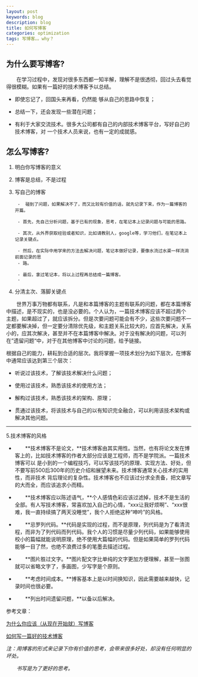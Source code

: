 ```yaml
---
layout: post
keywords: blog
description: blog
title: 如何写博客
categories: optimization
tags: 写博客。。why？
---
```


## 为什么要写博客? ##
&emsp;&emsp;在学习过程中，发现对很多东西都一知半解，理解不是很透彻，回过头去看觉得很模糊。如果有一篇好的技术博客予以总结。

- 即使忘记了，回国头来再看，仍然能 够从自己的思路中恢复；

- 总结一下，还会发现一些潜在问题；

- 有利于大家交流技术。很多大公司都有自己的内部技术博客平台，写好自己的技术博客，对 一个技术人员来说，也有一定的成就感。

## 怎么写博客? ##
1. 明白你写博客的意义

1. 博客是总结，不是过程

1. 写自己的博客

		-  碰到了问题，如果解决不了，而又比较有价值的话，就先记录下来，作为一篇博客的开篇。
		
		- 首先，先自己分析问题，基于已有的现象，思考，在笔记本上记录问题与可能的思路。
		
		- 其次，从外界获取经验或者知识，比如请教别人，google等，学习他们，在笔记本上记录关键点。
		
		- 然后，在实际中用学来的方法去解决问题，笔记本做好记录，要像水流过水渠一样流淌前面记录的思
		- 路。
		
		- 最后，拿过笔记本，将以上过程再总结成一篇博客。
		- 
4. 分清主次、落脚关键点

&emsp;&emsp;世界万事万物都有联系，凡是和本篇博客的主题有联系的问题，都在本篇博客中描述，是不现实的，也是没必要的。个人认为，一篇技术博客应该不超过两个 主题，如果超过了，就应该拆分。但是次要问题可能会有不少，这些次要问题不一定都要解决掉，但一定要分清除优先级，和主题关系比较大的，应首先解决，关系 小的，应其次解决，甚至并不在本篇博客中解决。对于没有解决的问题，可以列在”遗留问题“中，对于在其他博客中讨论的问题，给予链接。

根据自己的能力，耕耘到合适的层次。我将掌握一项技术划分为如下层次，在博客中通常应该达到第三个层次：

- 听说过该技术，了解该技术解决什么问题；

- 使用过该技术，熟悉该技术的使用方法；

- 解构过该技术，熟悉该技术的架构、原理；

- 贯通过该技术，将该技术与自己的以有知识完全融合，可以利用该技术架构或解决其他问题。

----------

5.技术博客的风格

- &emsp;&emsp;**技术博客不是论文，**技术博客由其实用性。当然，也有将论文发在博客上的，比如技术博客的作者大部分应该是工程师，而不是学院派。一篇技术博客可以 是小到的一个编程技巧，可以写该技巧的原理、实现方法、好处，但不要写前500后300年的历史介绍和展望未来。技术博客通常关心技术的实用性，而非技术 背后理论的复杂性。技术博客也不应该过分求全责备，把文章写的大而全，而应该追求小而精。

- &emsp;&emsp;**技术博客应以陈述语气，**个人感情色彩应该过滤掉，技术不是生活的全部。有人写技术博客，常喜欢加入自己的心情，“xxx让我好烦啊”、“xxx很难，我一直持续搞了两天没睡觉”，我个人拒绝这种“呻吟”的风格。

- &emsp;&emsp;**忌罗列代码。**代码是实现的过程，而不是原理，列代码是为了看清流程，而非为了列代码而列代码。我个人的习惯是尽量少列代码，如果能够使用校小的篇幅就能说明原理，绝不使用大篇幅的代码。但是如果简单的罗列代码能够一目了然，也绝不浪费过多的笔墨去描述过程。

- &emsp;&emsp;**图片胜过文字。**图片配文字比单纯的文字更加方便理解，甚至一张图就可以省略文字了，多画图，少写字是个原则。

- &emsp;&emsp;**考虑时间成本。**博客基本上是以时间换知识，因此需要越来越快，记录时间也很必要。

- &emsp;&emsp;**列出时间遗留问题，**以备以后解决。


参考文章：

[为什么你应该（从现在开始就）写博客](http://mindhacks.cn/2009/02/15/why-you-should-start-blogging-now/)

[如何写一篇好的技术博客](http://www.oschina.net/news/46714/howto-write-a-good-technical-blog)

*注：用博客的形式来记录下你有价值的思考，会带来很多好处，却没有任何明显的坏处。*

*&emsp;&emsp;书写是为了更好的思考。*
